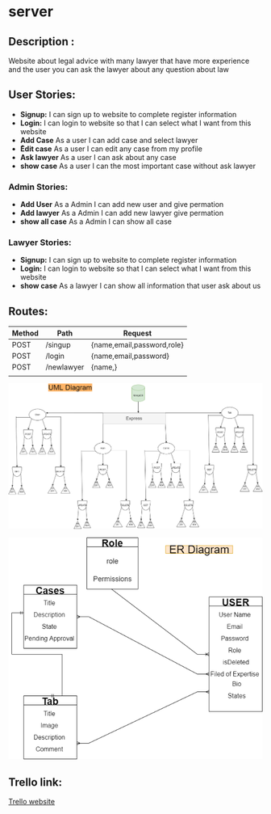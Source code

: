 # server

## Description :
Website about legal advice with many lawyer that have more experience and the user you can ask the lawyer about any question about law

## User Stories:

- **Signup:**  I can sign up to website to complete register information 
- **Login:**  I can login to website so that I can select what I want from this website 
- **Add Case** As a user I can add case and select lawyer
- **ُEdit case** As a user I can edit any case from my profile 
- **Ask lawyer** As a user I can ask about any case 
- **show case** As a user I can the most important case without ask lawyer

### Admin Stories:
- **Add User** As a Admin I can add new user and give permation 
- **Add lawyer** As a Admin I can add new lawyer give permation  
- **show  all case** As a Admin I can show all case

### Lawyer Stories: 
- **Signup:**  I can sign up to website to complete register information 
- **Login:**  I can login to website so that I can select what I want from this website 
- **show case** As a lawyer I can show all information that user ask about us 

## Routes:
|Method         |Path           |Request                        |
| ------------- | ------------- |-------------------------------|
| POST          | /singup       | {name,email,password,role}    |
| POST          | /login        | {name,email,password}         |
| POST          | /newlawyer    | {name,}                       |
|               |               |                               |

![UML Diagram](https://github.com/MP-Project-Mohammed-Ali/server/blob/main/diagram/UML%20Diagram%20(1).png)

![ER Diagram](https://github.com/MP-Project-Mohammed-Ali/server/blob/main/diagram/ER%20Diagram.png)



## Trello link:
[Trello website](https://trello.com/b/wgen9s3X/mp-project-mohammed-ali)
